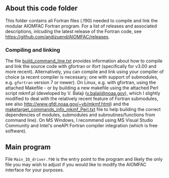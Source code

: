 ## About this code folder
This folder contains all Fortran files (.f90) needed to compile and link the modular AIOMFAC Fortran program. 
For a list of releases and associated descriptions, inlcuding the latest release of the Fortran code, see https://github.com/andizuend/AIOMFAC/releases.
### Compiling and linking
The file [build_command_line.txt](./build_command_line.txt) provides information about how to compile and link the source code with gfortran or ifort (specifically for v3.00 and more recent).
Alternatively, you can compile and link using your compiler of choice (a recent compiler is necessary; one with support of submodules, e.g. `gfortran` version 7 or newer). On Linux, e.g. with gfortran, using the attached Makefile - or by building a new makefile using the attached Perl script mkmf.pl (developed by V. Balaji (v.balaji@noaa.gov), which I slightly modified to deal with the relatively recent feature of Fortran submodules, see also http://www.gfdl.noaa.gov/~vb/mkmf.html) and the [maketarget_commands_info_mkmf_Perl.txt](./maketarget_commands_info_mkmf_Perl.txt) file to help building the correct dependencies of modules, submodules and subroutines/functions from command line).
On MS Windows, I recommend using MS Visual Studio Community and Intel's oneAPI Fortran compiler integration (which is free software).

## Main program
File <code>Main_IO_driver.f90</code> is the entry point to the program and likely the only file you may wish to adjust if you would like to modify the AIOMFAC interface for your purposes.
